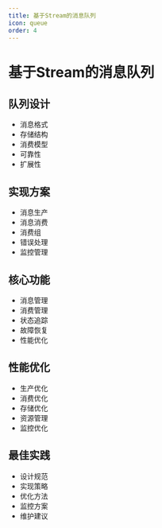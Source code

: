```yaml
---
title: 基于Stream的消息队列
icon: queue
order: 4
---
```


# 基于Stream的消息队列

## 队列设计
- 消息格式
- 存储结构
- 消费模型
- 可靠性
- 扩展性

## 实现方案
- 消息生产
- 消息消费
- 消费组
- 错误处理
- 监控管理

## 核心功能
- 消息管理
- 消费管理
- 状态追踪
- 故障恢复
- 性能优化

## 性能优化
- 生产优化
- 消费优化
- 存储优化
- 资源管理
- 监控优化

## 最佳实践
- 设计规范
- 实现策略
- 优化方法
- 监控方案
- 维护建议
